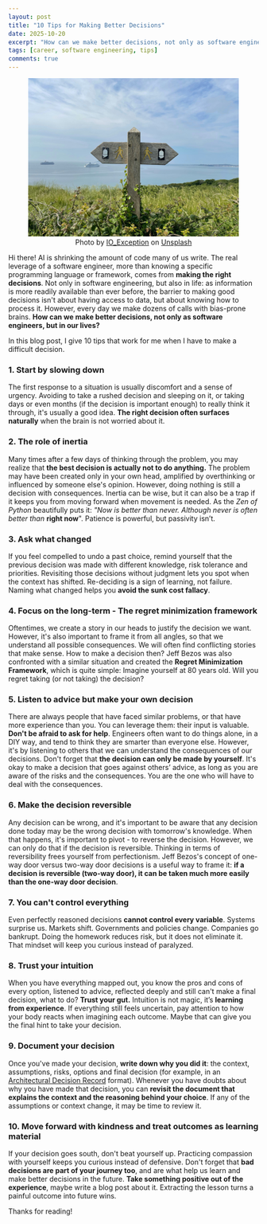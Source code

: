 ```yaml
---
layout: post
title: "10 Tips for Making Better Decisions"
date: 2025-10-20
excerpt: "How can we make better decisions, not only as software engineers, but in our lives?"
tags: [career, software engineering, tips]
comments: true
---
```


<figure>
    <a href="/assets/img/decisions/decisions.jpg"><img src="/assets/img/decisions/decisions.jpg"></a><figcaption style="text-align: center">Photo by <a href="https://unsplash.com/@io_exception">IO_Exception</a> on <a href="https://unsplash.com/photos/brown-wooden-cross-on-green-grass-field-under-white-clouds-during-daytime-L57L1mlKoM8">Unsplash</a></figcaption>
</figure>

Hi there! AI is shrinking the amount of code many of us write. The real leverage of a software engineer, more than knowing a specific programming language or framework, comes from **making the right decisions**. Not only in software engineering, but also in life: as information is more readily available than ever before, the barrier to making good decisions isn't about having access to data, but about knowing how to process it. However, every day we make dozens of calls with bias-prone brains. **How can we make better decisions, not only as software engineers, but in our lives?**

In this blog post, I give 10 tips that work for me when I have to make a difficult decision.

### 1. Start by slowing down

The first response to a situation is usually discomfort and a sense of urgency. Avoiding to take a rushed decision and sleeping on it, or taking days or even months (if the decision is important enough) to really think it through, it's usually a good idea. **The right decision often surfaces naturally** when the brain is not worried about it.

### 2. The role of inertia

Many times after a few days of thinking through the problem, you may realize that **the best decision is actually not to do anything.** The problem may have been created only in your own head, amplified by overthinking or influenced by someone else's opinion.
However, doing nothing is still a decision with consequences. Inertia can be wise, but it can also be a trap if it keeps you from moving forward when movement is needed.
As the *Zen of Python* beautifully puts it: *"Now is better than never. Although never is often better than* **right now**".
Patience is powerful, but passivity isn’t.

### 3. Ask what changed

If you feel compelled to undo a past choice, remind yourself that the previous decision was made with different knowledge, risk tolerance and priorities. Revisiting those decisions without judgment lets you spot when the context has shifted. Re-deciding is a sign of learning, not failure. Naming what changed helps you **avoid the sunk cost fallacy**.

### 4. Focus on the long-term - The regret minimization framework

Oftentimes, we create a story in our heads to justify the decision we want. However, it's also important to frame it from all angles, so that we understand all possible consequences. We will often find conflicting stories that make sense. How to make a decision then? Jeff Bezos was also confronted with a similar situation and created the **Regret Minimization Framework**, which is quite simple: Imagine yourself at 80 years old. Will you regret taking (or not taking) the decision?

### 5. Listen to advice but make your own decision

There are always people that have faced similar problems, or that have more experience than you. You can leverage them: their input is valuable. **Don't be afraid to ask for help**. Engineers often want to do things alone, in a DIY way, and tend to think they are smarter than everyone else. However, it's by listening to others that we can understand the consequences of our decisions. Don't forget that **the decision can only be made by yourself**. It's okay to make a decision that goes against others’ advice, as long as you are aware of the risks and the consequences. You are the one who will have to deal with the consequences.

### 6. Make the decision reversible

Any decision can be wrong, and it's important to be aware that any decision done today may be the wrong decision with tomorrow's knowledge. When that happens, it's important to pivot - to reverse the decision. However, we can only do that if the decision is reversible. Thinking in terms of reversibility frees yourself from perfectionism. Jeff Bezos's concept of one-way door versus two-way door decisions is a useful way to frame it: **if a decision is reversible (two-way door), it can be taken much more easily than the one-way door decision**.

### 7. You can't control everything

Even perfectly reasoned decisions **cannot control every variable**. Systems surprise us. Markets shift. Governments and policies change. Companies go bankrupt. Doing the homework reduces risk, but it does not eliminate it. That mindset will keep you curious instead of paralyzed.

### 8. Trust your intuition

When you have everything mapped out, you know the pros and cons of every option, listened to advice, reflected deeply and still can't make a final decision, what to do? **Trust your gut.** Intuition is not magic, it’s **learning from experience**.
If everything still feels uncertain, pay attention to how your body reacts when imagining each outcome. Maybe that can give you the final hint to take your decision.

### 9. Document your decision

Once you've made your decision, **write down why you did it**: the context, assumptions, risks, options and final decision (for example, in an [Architectural Decision Record](https://learn.microsoft.com/en-us/azure/well-architected/architect-role/architecture-decision-record) format). Whenever you have doubts about why you have made that decision, you can **revisit the document that explains the context and the reasoning behind your choice**. If any of the assumptions or context change, it may be time to review it.

### 10. Move forward with kindness and treat outcomes as learning material

If your decision goes south, don't beat yourself up. Practicing compassion with yourself keeps you curious instead of defensive. Don't forget that **bad decisions are part of your journey too**, and are what help us learn and make better decisions in the future. **Take something positive out of the experience**, maybe write a blog post about it. Extracting the lesson turns a painful outcome into future wins.

Thanks for reading!
